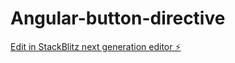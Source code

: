 # Angular-button-directive

[Edit in StackBlitz next generation editor ⚡️](https://stackblitz.com/~/github.com/sukrut57/Angular-button-directive)